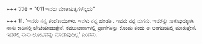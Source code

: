 +++
title = "011 ಇವರು ಮಾತಾಪಿತೃಗಳೆನ್ನಯ"

+++
11. 'ಇವರು ನನ್ನ ತಂದೆತಾಯಿಗಳು. ಇವಳು ನನ್ನ ಹೆಂಡತಿ . ಇವನು ನನ್ನ ಮಗನು. ಇವರನ್ನು ಸಾಕುವುದಕ್ಕಾಗಿ ನಾನು ಕಾಡಿನಲ್ಲಿ ಬೇಟೆಯಾಡುತ್ತೇನೆ. ಕವಲುಬಾಣಗಳಲ್ಲಿ ಪ್ರಾಣಿಗಳನ್ನು ಕೊಂದು ತಂದು ಈ ಅಂಗಡಿಯಲ್ಲಿ ಮಾರುತ್ತೇನೆ. ಇದರಲ್ಲಿ ನಾನು ಲೋಭವನ್ನು ಮಾಡುವುದಿಲ್ಲ' ಎಂದನು.